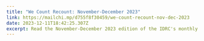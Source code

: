 ```yaml
---
title: "We Count Recount: November-December 2023"
link: https://mailchi.mp/d755f8f30459/we-count-recount-nov-dec-2023
date: 2023-12-11T18:42:25.307Z
excerpt: Read the November-December 2023 edition of the IDRC's monthly newsletter.
---
```

